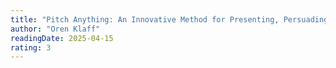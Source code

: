 ```yaml
---
title: "Pitch Anything: An Innovative Method for Presenting, Persuading, and Winning the Deal"
author: "Oren Klaff"
readingDate: 2025-04-15
rating: 3
---
```

